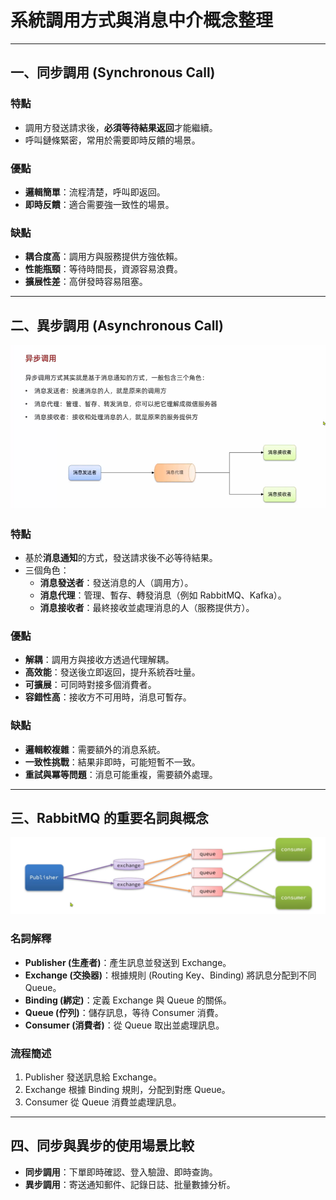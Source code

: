 # 系統調用方式與消息中介概念整理

---

## 一、同步調用 (Synchronous Call)

### 特點
- 調用方發送請求後，**必須等待結果返回**才能繼續。
- 呼叫鏈條緊密，常用於需要即時反饋的場景。

### 優點
- **邏輯簡單**：流程清楚，呼叫即返回。
- **即時反饋**：適合需要強一致性的場景。

### 缺點
- **耦合度高**：調用方與服務提供方強依賴。
- **性能瓶頸**：等待時間長，資源容易浪費。
- **擴展性差**：高併發時容易阻塞。

---

## 二、異步調用 (Asynchronous Call)

![異步調用概念圖](異步調用.png)

### 特點
- 基於**消息通知**的方式，發送請求後不必等待結果。
- 三個角色：
    - **消息發送者**：發送消息的人（調用方）。
    - **消息代理**：管理、暫存、轉發消息（例如 RabbitMQ、Kafka）。
    - **消息接收者**：最終接收並處理消息的人（服務提供方）。

### 優點
- **解耦**：調用方與接收方透過代理解耦。
- **高效能**：發送後立即返回，提升系統吞吐量。
- **可擴展**：可同時對接多個消費者。
- **容錯性高**：接收方不可用時，消息可暫存。

### 缺點
- **邏輯較複雜**：需要額外的消息系統。
- **一致性挑戰**：結果非即時，可能短暫不一致。
- **重試與冪等問題**：消息可能重複，需要額外處理。

---

## 三、RabbitMQ 的重要名詞與概念

![RabbitMQ 架構示意圖](RabbitMQ.png)

### 名詞解釋
- **Publisher (生產者)**：產生訊息並發送到 Exchange。
- **Exchange (交換器)**：根據規則 (Routing Key、Binding) 將訊息分配到不同 Queue。
- **Binding (綁定)**：定義 Exchange 與 Queue 的關係。
- **Queue (佇列)**：儲存訊息，等待 Consumer 消費。
- **Consumer (消費者)**：從 Queue 取出並處理訊息。

### 流程簡述
1. Publisher 發送訊息給 Exchange。
2. Exchange 根據 Binding 規則，分配到對應 Queue。
3. Consumer 從 Queue 消費並處理訊息。

---

## 四、同步與異步的使用場景比較

- **同步調用**：下單即時確認、登入驗證、即時查詢。
- **異步調用**：寄送通知郵件、記錄日誌、批量數據分析。  
